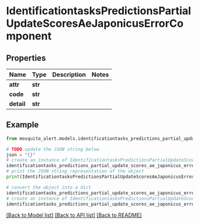 # IdentificationtasksPredictionsPartialUpdateScoresAeJaponicusErrorComponent


## Properties

Name | Type | Description | Notes
------------ | ------------- | ------------- | -------------
**attr** | **str** |  | 
**code** | **str** |  | 
**detail** | **str** |  | 

## Example

```python
from mosquito_alert.models.identificationtasks_predictions_partial_update_scores_ae_japonicus_error_component import IdentificationtasksPredictionsPartialUpdateScoresAeJaponicusErrorComponent

# TODO update the JSON string below
json = "{}"
# create an instance of IdentificationtasksPredictionsPartialUpdateScoresAeJaponicusErrorComponent from a JSON string
identificationtasks_predictions_partial_update_scores_ae_japonicus_error_component_instance = IdentificationtasksPredictionsPartialUpdateScoresAeJaponicusErrorComponent.from_json(json)
# print the JSON string representation of the object
print(IdentificationtasksPredictionsPartialUpdateScoresAeJaponicusErrorComponent.to_json())

# convert the object into a dict
identificationtasks_predictions_partial_update_scores_ae_japonicus_error_component_dict = identificationtasks_predictions_partial_update_scores_ae_japonicus_error_component_instance.to_dict()
# create an instance of IdentificationtasksPredictionsPartialUpdateScoresAeJaponicusErrorComponent from a dict
identificationtasks_predictions_partial_update_scores_ae_japonicus_error_component_from_dict = IdentificationtasksPredictionsPartialUpdateScoresAeJaponicusErrorComponent.from_dict(identificationtasks_predictions_partial_update_scores_ae_japonicus_error_component_dict)
```
[[Back to Model list]](../README.md#documentation-for-models) [[Back to API list]](../README.md#documentation-for-api-endpoints) [[Back to README]](../README.md)


